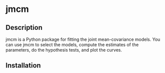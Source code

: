 # jmcm

## Description
jmcm is a Python package for fitting the joint mean-covariance models. 
You can use jmcm to select the models, compute the estimates of the parameters, do the hypothesis tests, and plot the curves.

## Installation
